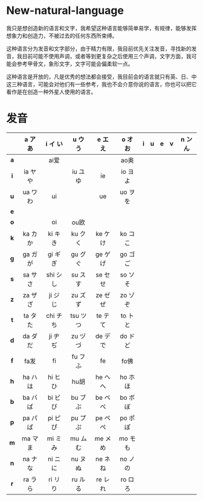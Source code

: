 # New-natural-language
我只是想创造新的语言和文字，我希望这种语言能够简单易学，有规律，能够发挥想象力和创造力，不被过去的任何东西所束缚。

这种语言分为发音和文字部分，由于精力有限，我目前优先关注发音，寻找新的发音，我目前可能不使用声调，或者等到更复杂之后使用三个声调，文字方面，我可能会参考甲骨文，象形文字，文字可能会偏柔软一点。

这种语言是开放的，凡是优秀的想法都会接受，我目前会的语言就只有英、日、中这三种语言，可能会对他们有一些参考，我也不会介意你说的语言，你也可以把它看作是在创造一种外星人使用的语言。

# 发音

|       | a ア あ | i イ い | u ウ う| e エ え | o オ お |     i    |    u   |   e   |    v   |  n ン ん|        
|:-----:|:--------:|:-------:|:------:|:-------:|:-------:|:-------:|:------:|:-------:|:-------:|:-------:|
| **a** |          |   ai爱  |        |         |  ao奥   |
| **i** | ia ヤ や |         | iu ユ ゆ |   ie   | io ヨ よ |
| **u** | ua ワ わ |    ui   |         |    ue   | uo ヲ を |
| **e** |          |         |        |         |         |
| **o** |          |    oi   |   ou欧  |         |         |
| **k** | ka カ か | ki キ き | ku ク く | ke ケ け | ko コ こ |
| **g** | ga ガ が | gi ギ ぎ | gu グ ぐ | ge ゲ げ | go ゴ ご |
| **s** | sa サ さ | shi シ し| su ス す | se セ せ | so ソ そ |
| **z** | za ザ ざ | ji ジ じ | zu ズ ず | ze ゼ ぜ | zo ゾ ぞ |
| **t** | ta タ た | chi チ ち| tsu ツ つ| te テ て | to ト と |
| **d** | da ダ だ | ji ヂ ぢ | zu ヅ づ | de デ で | do ド ど |
| **f** | fa发     | fi       | fu フ ふ | fe      | fo佛     |
| **h** | ha ハ は | hi ヒ ひ | hu胡     | he ヘ へ | ho ホ ほ |
| **b** | ba バ ば | bi ビ び | bu ブ ぶ | be ベ べ | bo ボ ぼ |
| **p** | pa パ ぱ | pi ピ ぴ | pu プ ぷ | pe ペ ぺ | po ポ ぽ |
| **m** | ma マ ま | mi ミ み | mu ム む | me メ め | mo モ も |
| **n** | na ナ な | ni ニ に | nu ヌ ぬ | ne ネ ね | no ノ の |
| **r** | ra ラ ら | ri リ り | ru ル る | re レ れ | ro ロ ろ |

